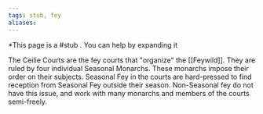 ```yaml
---
tags: stub, fey
aliases:
---
```


*This page is a #stub . You can help by expanding it

The Ceilie Courts are the fey courts that "organize" the [[Feywild]]. They are ruled by four individual Seasonal Monarchs. These monarchs impose their order on their subjects. Seasonal Fey in the courts are hard-pressed to find reception from Seasonal Fey outside their season. Non-Seasonal fey do not have this issue, and work with many monarchs and members of the courts semi-freely.